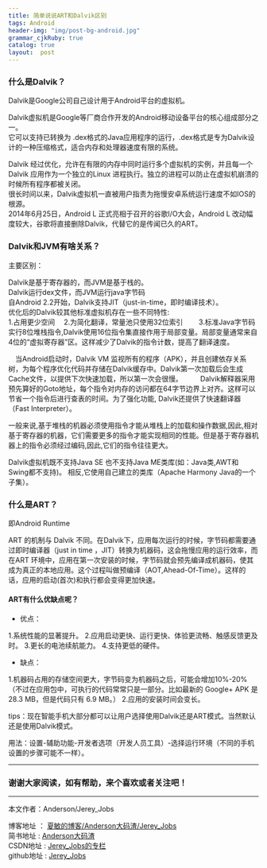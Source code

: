 ```yaml
---
title: 简单说说ART和Dalvik区别
tags: Android
header-img: "img/post-bg-android.jpg"
grammar_cjkRuby: true
catalog: true
layout:  post
---
```


### 什么是Dalvik？

Dalvik是Google公司自己设计用于Android平台的虚拟机。

Dalvik虚拟机是Google等厂商合作开发的Android移动设备平台的核心组成部分之一。<br>
它可以支持已转换为 .dex格式的Java应用程序的运行，.dex格式是专为Dalvik设计的一种压缩格式，适合内存和处理器速度有限的系统。

Dalvik 经过优化，允许在有限的内存中同时运行多个虚拟机的实例，并且每一个Dalvik 应用作为一个独立的Linux 进程执行。独立的进程可以防止在虚拟机崩溃的时候所有程序都被关闭。<br>
很长时间以来，Dalvik虚拟机一直被用户指责为拖慢安卓系统运行速度不如IOS的根源。<br>
2014年6月25日，Android L 正式亮相于召开的谷歌I/O大会，Android L 改动幅度较大，谷歌将直接删除Dalvik，代替它的是传闻已久的ART。

### Dalvik和JVM有啥关系？

主要区别：

Dalvik是基于寄存器的，而JVM是基于栈的。<br>
Dalvik运行dex文件，而JVM运行java字节码<br>
自Android 2.2开始，Dalvik支持JIT（just-in-time，即时编译技术）。<br>
优化后的Dalvik较其他标准虚拟机存在一些不同特性:　<br>
1.占用更少空间　
2.为简化翻译，常量池只使用32位索引　　
3.标准Java字节码实行8位堆栈指令,Dalvik使用16位指令集直接作用于局部变量。局部变量通常来自4位的“虚拟寄存器”区。这样减少了Dalvik的指令计数，提高了翻译速度。　

　当Android启动时，Dalvik VM 监视所有的程序（APK），并且创建依存关系树，为每个程序优化代码并存储在Dalvik缓存中。Dalvik第一次加载后会生成Cache文件，以提供下次快速加载，所以第一次会很慢。
　
　Dalvik解释器采用预先算好的Goto地址，每个指令对内存的访问都在64字节边界上对齐。这样可以节省一个指令后进行查表的时间。为了强化功能, Dalvik还提供了快速翻译器（Fast Interpreter）。

一般来说,基于堆栈的机器必须使用指令才能从堆栈上的加载和操作数据,因此,相对基于寄存器的机器，它们需要更多的指令才能实现相同的性能。但是基于寄存器机器上的指令必须经过编码,因此,它们的指令往往更大。

Dalvik虚拟机既不支持Java SE 也不支持Java ME类库(如：Java类,AWT和Swing都不支持)。 相反,它使用自己建立的类库（Apache Harmony Java的一个子集）。

### 什么是ART？

即Android Runtime

ART 的机制与 Dalvik 不同。在Dalvik下，应用每次运行的时候，字节码都需要通过即时编译器（just in time ，JIT）转换为机器码，这会拖慢应用的运行效率，而在ART 环境中，应用在第一次安装的时候，字节码就会预先编译成机器码，使其成为真正的本地应用。这个过程叫做预编译（AOT,Ahead-Of-Time）。这样的话，应用的启动(首次)和执行都会变得更加快速。

#### ART有什么优缺点呢？

- 优点：

1.系统性能的显著提升。
2.应用启动更快、运行更快、体验更流畅、触感反馈更及时。
3.更长的电池续航能力。
4.支持更低的硬件。

- 缺点：

1.机器码占用的存储空间更大，字节码变为机器码之后，可能会增加10%-20%（不过在应用包中，可执行的代码常常只是一部分。比如最新的 Google+ APK 是 28.3 MB，但是代码只有 6.9 MB。）
2.应用的安装时间会变长。

tips：现在智能手机大部分都可以让用户选择使用Dalvik还是ART模式。当然默认还是使用Dalvik模式。

用法：设置-辅助功能-开发者选项（开发人员工具）-选择运行环境（不同的手机设置的步骤可能不一样）。

 ----------

### 谢谢大家阅读，如有帮助，来个喜欢或者关注吧！

 ----------
 本文作者：Anderson/Jerey_Jobs 

 博客地址   ： [夏敏的博客/Anderson大码渣/Jerey_Jobs][1] <br>
 简书地址   :  [Anderson大码渣][2] <br>
 CSDN地址   :  [Jerey_Jobs的专栏][3] <br>
 github地址 :  [Jerey_Jobs][4]
 


  [1]: http://jerey.cn/
  [2]: http://www.jianshu.com/users/016a5ba708a0/latest_articles
  [3]: http://blog.csdn.net/jerey_jobs
  [4]: https://github.com/Jerey-Jobs
